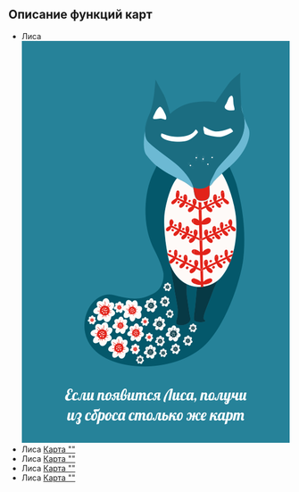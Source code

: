 ## Описание функций карт
- Лиса
![Карта "Лиса"](css/card1.svg)
- Лиса
[Карта ""](http://css/card2.svg)
- Лиса
[Карта ""](http://css/card3.svg)
- Лиса
[Карта ""](http://css/card4.svg)
- Лиса
[Карта ""](http://css/card5.svg)
